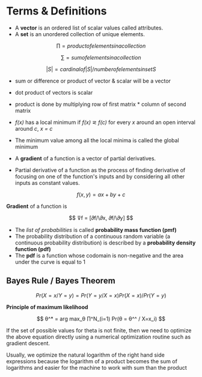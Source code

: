 # Terms & Definitions

- A **vector** is an ordered list of scalar values called attributes.
- A **set** is an unordered collection of unique elements.

$$
∏ = product of elements in a collection
$$


$$
∑ = sum of elements in a collection
$$

$$
|S| = cardinal of |S| / number of elements in set S
$$

- sum or difference or product of vector & scalar will be a vector
- dot product of vectors is scalar
- product is done by multiplying row of first matrix * column of second matrix


- *f(x)* has a local minimum if *f(x)* ⋜ *f(c)* for every *x* around an open interval around *c*, *x = c*
- The minimum value among all the local minima is called the global minimum
- A **gradient** of a function is a vector of partial derivatives.
- Partial derivative of a function as the process of finding derivative of focusing on one of the function's inputs and by considering all other inputs as constant values.

$$
f(x,y) = ax + by + c
$$

**Gradient** of a function is

$$
⊽f = [𝜕f/\𝜕x, 𝜕f/\𝜕y]
$$

- The *list of probabilities* is called **probability mass function (pmf)**
- The probability distribution of a continuous random variable (a continuous probability distribution) is described by a **probability density function (pdf)** 
- The **pdf** is a function whose codomain is non-negative and the area under the curve is equal to 1

## Bayes Rule / Bayes Theorem

$$
Pr(X=x/Y=y) = Pr(Y=y/X=x)Pr(X=x) / Pr(Y=y)
$$

**Principle of maximum likelihood**

$$
θ^* = arg max_θ ∏^N_(i=1) Pr(θ = θ^^ / X=x_i)
$$

If the set of possible values for theta is not finite, then we need to optimize the above equation directly using a numerical optimization routine such as gradient descent.

Usually, we optimize the natural logarithm of the right hand side expressions because the logarithm of a product becomes the sum of logarithms and easier for the machine to work with sum than the product
